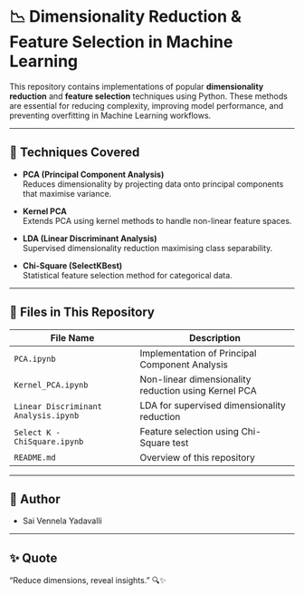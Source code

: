 # 📉 Dimensionality Reduction & Feature Selection in Machine Learning

This repository contains implementations of popular **dimensionality reduction** and **feature selection** techniques using Python. These methods are essential for reducing complexity, improving model performance, and preventing overfitting in Machine Learning workflows.

---

## 🧠 Techniques Covered

- **PCA (Principal Component Analysis)**  
  Reduces dimensionality by projecting data onto principal components that maximise variance.

- **Kernel PCA**  
  Extends PCA using kernel methods to handle non-linear feature spaces.

- **LDA (Linear Discriminant Analysis)**  
  Supervised dimensionality reduction maximising class separability.

- **Chi-Square (SelectKBest)**  
  Statistical feature selection method for categorical data.

---

## 📂 Files in This Repository

| File Name                        | Description |
|----------------------------------|-------------|
| `PCA.ipynb`                      | Implementation of Principal Component Analysis |
| `Kernel_PCA.ipynb`               | Non-linear dimensionality reduction using Kernel PCA |
| `Linear Discriminant Analysis.ipynb` | LDA for supervised dimensionality reduction |
| `Select K - ChiSquare.ipynb`     | Feature selection using Chi-Square test |
| `README.md`                      | Overview of this repository |

---


## 📜 Author
- Sai Vennela Yadavalli
---

## ✨ Quote
“Reduce dimensions, reveal insights.” 🔍✨
